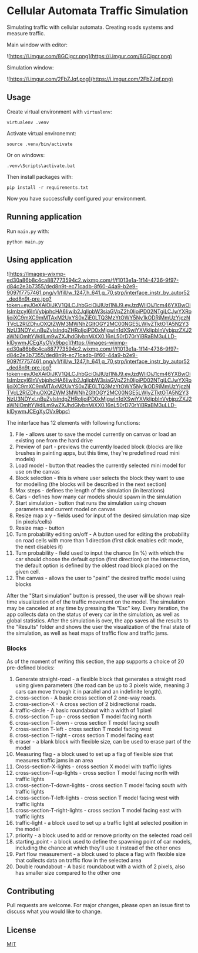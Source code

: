 # Cellular Automata Traffic Simulation

Simulating traffic with cellular automata. Creating roads systems and measure traffic.

Main window with editor:

![https://i.imgur.com/8GCigcr.png](https://i.imgur.com/8GCigcr.png)

Simulation window:

![https://i.imgur.com/2FbZJqf.png](https://i.imgur.com/2FbZJqf.png)

## Usage

Create virtual environment with `virtualenv`:

```
virtualenv .venv
```

Activate virtual environemnt:

```
source .venv/bin/activate
```

Or on windows:

```
.venv\Scripts\activate.bat
```

Then install packages with:

```
pip install -r requirements.txt
```

Now you have successfully configured your environment.

## Running application

Run `main.py` with:

```
python main.py
```

## Using application
![https://images-wixmp-ed30a86b8c4ca887773594c2.wixmp.com/f/f1013e1a-1f14-4736-9f97-d84c2e3b7355/ded8n9t-ec71cadb-8f60-44a9-b2e9-9097f7757461.png/v1/fill/w_1247,h_641,q_70,strp/interface_instr_by_autor52_ded8n9t-pre.jpg?token=eyJ0eXAiOiJKV1QiLCJhbGciOiJIUzI1NiJ9.eyJzdWIiOiJ1cm46YXBwOiIsImlzcyI6InVybjphcHA6Iiwib2JqIjpbW3siaGVpZ2h0IjoiPD02NTgiLCJwYXRoIjoiXC9mXC9mMTAxM2UxYS0xZjE0LTQ3MzYtOWY5Ny1kODRjMmUzYjczNTVcL2RlZDhuOXQtZWM3MWNhZGItOGY2MC00NGE5LWIyZTktOTA5N2Y3NzU3NDYxLnBuZyIsIndpZHRoIjoiPD0xMjgwIn1dXSwiYXVkIjpbInVybjpzZXJ2aWNlOmltYWdlLm9wZXJhdGlvbnMiXX0.16nL50rD70rYiBRaBM3uLLD-kIDywmJCEgXyOVx9bpc](https://images-wixmp-ed30a86b8c4ca887773594c2.wixmp.com/f/f1013e1a-1f14-4736-9f97-d84c2e3b7355/ded8n9t-ec71cadb-8f60-44a9-b2e9-9097f7757461.png/v1/fill/w_1247,h_641,q_70,strp/interface_instr_by_autor52_ded8n9t-pre.jpg?token=eyJ0eXAiOiJKV1QiLCJhbGciOiJIUzI1NiJ9.eyJzdWIiOiJ1cm46YXBwOiIsImlzcyI6InVybjphcHA6Iiwib2JqIjpbW3siaGVpZ2h0IjoiPD02NTgiLCJwYXRoIjoiXC9mXC9mMTAxM2UxYS0xZjE0LTQ3MzYtOWY5Ny1kODRjMmUzYjczNTVcL2RlZDhuOXQtZWM3MWNhZGItOGY2MC00NGE5LWIyZTktOTA5N2Y3NzU3NDYxLnBuZyIsIndpZHRoIjoiPD0xMjgwIn1dXSwiYXVkIjpbInVybjpzZXJ2aWNlOmltYWdlLm9wZXJhdGlvbnMiXX0.16nL50rD70rYiBRaBM3uLLD-kIDywmJCEgXyOVx9bpc)

The interface has 12 elements with following functions:
1. File - allows user to save the model currently on canvas or load an existing one from the hard drive
2. Preview of part - previews the currently loaded block (blocks are like brushes in painting apps, but this time, they're predefined road mini models)
3. Load model - button that readies the currently selected mini model for use on the canvas
4. Block selection - this is where user selects the block they want to use for modelling (the blocks will be described in the next section)
5. Max steps - defines the length of the simulation (in iterations)
6. Cars - defines how many car models should spawn in the simulation
7. Start simulation - button that runs the simulation using chosen parameters and current model on canvas
8. Resize map x y - fields used for input of the desired simulation map size (in pixels/cells)
9. Resize map - button 
10. Turn probability editing on/off - A button used for editing the probability on road cells with more than 1 direction (first click enables edit mode, the next disables it)
11. Turn probability - field used to input the chance (in %) with which the car should choose the default option (first direction) on the intersection, the default option is defined by the oldest road block placed on the given cell.
12. The canvas - allows the user to "paint" the desired traffic model using blocks 

After the "Start simulation" button is pressed, the user will be shown real-time visualization of of the traffic movement on the model. The simulation may be canceled at any time by pressing the "Esc" key. Every iteration, the app collects data on the status of every car in the simulation, as well as global statistics. After the simulation is over, the app saves all the results to the "Results" folder and shows the user the visualization of the final state of the simulation, as well as heat maps of traffic flow and traffic jams.

### Blocks
As of the moment of writing this section, the app supports a choice of 20 pre-defined blocks:
1. Generate straight-road - a flexible block that generates a straight road using given parameters (the road can be up to 3 pixels wide, meaning 3 cars can move through it in parallel and an indefinite length).
2. cross-section - A basic cross section of 2 one-way roads.
3. cross-section-X - A cross section of 2 bidirectional roads.
4. traffic-circle - A basic roundabout with a width of 1 pixel
5. cross-section T-up - cross section T model facing north
6. cross-section T-down - cross section T model facing south
7. cross-section T-left - cross section T model facing west
8. cross-section T-right - cross section T model facing east
9. eraser - a blank block with flexible size, can be used to erase part of the model
10. Measuring flag - a block used to set up a flag of flexible size that measures traffic jams in an area
11. Cross-section-X-lights - cross section X model with traffic lights
12. cross-section-T-up-lights - cross section T model facing north with traffic lights
13. cross-section-T-down-lights - cross section T model facing south with traffic lights
14. cross-section-T-left-lights - cross section T model facing west with traffic lights
15. cross-section-T-right-lights - cross section T model facing east with traffic lights
16. traffic-light - a block used to set up a traffic light at selected position in the model
17. priority - a block used to add or remove priority on the selected road cell
18. starting_point - a block used to define the spawning point of car models, including the chance at which they'll use it instead of the other ones
19. Part flow measurement - a block used to place a flag with flexible size that collects data on traffic flow in the selected area
20. Double roundabout - A basic roundabout with a width of 2 pixels, also has smaller size compared to the other one

## Contributing 

Pull requests are welcome. For major changes, please open an issue first to discuss what you would like to change.

## License
[MIT](https://choosealicense.com/licenses/mit/)
